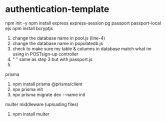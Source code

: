 # authentication-template

npm init -y
npm install express express-session pg passport passport-local ejs
npm install bcryptjs

1) change the database name in pool.js (line-4)
2) change the database name in populatedb.js
3) check to make sure my table & columns in database match what im using in POSTsign-up controller
4) " " same as step 3 but with passport.js
5) 

prisma 
1) npm install prisma @prisma/client
2) npx prisma init
3) npx prisma migrate dev --name init

multer middleware (uploading files)
1) npm install multer
